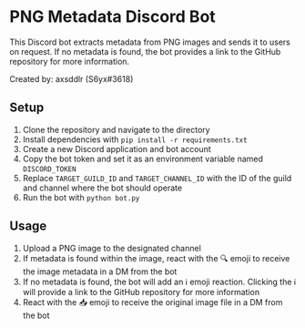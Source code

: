 # PNG Metadata Discord Bot

This Discord bot extracts metadata from PNG images and sends it to users on request. If no metadata is found, the bot provides a link to the GitHub repository for more information.

Created by: axsddlr (S6yx#3618)

## Setup

1. Clone the repository and navigate to the directory
2. Install dependencies with `pip install -r requirements.txt`
3. Create a new Discord application and bot account
4. Copy the bot token and set it as an environment variable named `DISCORD_TOKEN`
5. Replace `TARGET_GUILD_ID` and `TARGET_CHANNEL_ID` with the ID of the guild and channel where the bot should operate
6. Run the bot with `python bot.py`

## Usage

1. Upload a PNG image to the designated channel
2. If metadata is found within the image, react with the 🔍 emoji to receive the image metadata in a DM from the bot
3. If no metadata is found, the bot will add an ℹ️ emoji reaction. Clicking the ℹ️ will provide a link to the GitHub repository for more information
4. React with the 📥 emoji to receive the original image file in a DM from the bot
